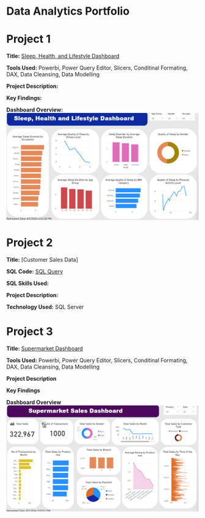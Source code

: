 # Data Analytics Portfolio
# Project 1
**Title:** [Sleep, Health, and Lifestyle Dashboard](https://github.com/Oluwatbo/oluwatbo.github.io/blob/main/Sleep_Health_Lifestyle%20Dataset.pbix)

**Tools Used:** Powerbi, Power Query Editor, Slicers, Conditinal Formating, DAX, Data Cleansing, Data Modelling

**Project Description:** 

**Key Findings:**

**Dashboard Overview:**
![Sleep_Dashboard](Sleep_Dashboard.png)

# Project 2
**Title:** [Customer Sales Data]

**SQL Code:** [SQL Query](https://github.com/Oluwatbo/oluwatbo.github.io/blob/main/Sales_Data.SQL)

**SQL Skills Used:**

**Project Description:** 

**Technology Used:** SQL Server

# Project 3
**Title:** [Supermarket Dashboard](https://github.com/Oluwatbo/oluwatbo.github.io/blob/main/Supermarket%20Sales%20Dashboard.pbix)

**Tools Used:** Powerbi, Power Query Editor, Slicers, Conditinal Formating, DAX, Data Cleansing, Data Modelling

**Project Description**

**Key Findings**

**Dashboard Overview**
![Sales_Dashboard](Sales_Dashboard.png)
